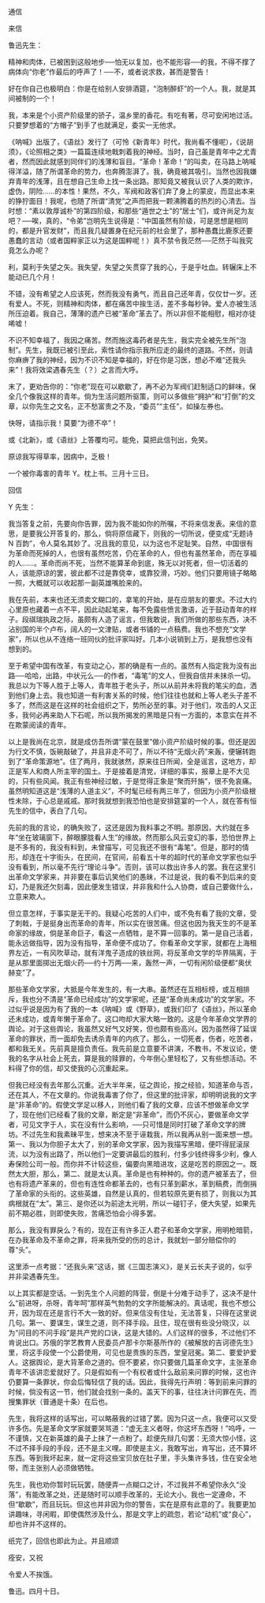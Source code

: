 通信

  

来信  

  

鲁迅先生：

精神和肉体，已被困到这般地步──怕无以复加，也不能形容──的我，不得不撑了病体向“你老”作最后的呼声了！──不，或者说求救，甚而是警告！

好在你自己也极明白：你是在给别人安排酒筵，“泡制醉虾”的一个人。我，就是其间被制的一个！

我，本来是个小资产阶级里的骄子，温乡里的香花。有吃有著，尽可安闲地过活。只要梦想着的“方帽子”到手了也就满足，委实一无他求。

《呐喊》出版了，《语丝》发行了（可怜《新青年》时代，我尚看不懂呢），《说胡须》，《论照相之类》一篇篇连续地戟刺着我的神经。当时，自己虽是青年中之尤青者，然而因此就感到同伴们的浅薄和盲目。“革命！革命！”的叫卖，在马路上呐喊得洋溢，随了所谓革命的势力，也奔腾澎湃了。我，确竟被其吸引。当然也因我嫌弃青年的浅薄，且在想自己生命上找一条出路。那知竟又被我认识了人类的欺诈，虚伪，阴险……的本性！果然，不久，军阀和政客们弃了身上的蒙皮，而显出本来的狰狞面目！我呢，也随了所谓“清党”之声而把我一颗沸腾着的热烈的心清去。当时想：“素以敦厚诚朴”的第四阶级，和那些“遁世之士”的“居士”们，或许尚足为友吧？──唉，真的，“令弟”岂明先生说得是：“中国虽然有阶级，可是思想是相同的，都是升官发财”，而且我几疑置身在纪元前的社会里了，那种愚蠢比鹿豕还要愚蠢的言动（或者国粹家正以为这是国粹呢！）真不禁令我茫然──茫然于叫我究竟怎么办呢？

利，莫利于失望之矢。我失望，失望之矢贯穿了我的心，于是乎吐血。转辗床上不能动已几个月！

不错，没有希望之人应该死，然而我没有勇气，而且自己还年青，仅仅廿一岁。还有爱人。不死，则精神和肉体，都在痛苦中挨生活，差不多每秒钟。爱人亦被生活所压迫着。我自己，薄薄的遗产已被“革命”革去了。所以非但不能相慰，相对亦徒唏嘘！

不识不知幸福了，我因之痛苦。然而施这毒药者是先生，我实完全被先生所“泡制”。先生，我既已被引至此，索性请你指示我所应走的最终的道路。不然，则请你麻痹了我的神经，因为不识不知是幸福的，好在你是习医，想必不难“还我头来”！我将效梁遇春先生（？）之言而大呼。

末了，更劝告你的：“你老”现在可以歇歇了，再不必为军阀们赶制适口的鲜味，保全几个像我这样的青年。倘为生活问题所驱策，则可以多做些“拥护”和“打倒”的文章，以你先生之文名，正不愁富贵之不及，“委员”“主任”，如操左券也。

快呀，请指示我！莫要“为德不卒”！

或《北新》，或《语丝》上答覆均可。能免，莫把此信刊出，免笑。

原谅我写得草率，因病中，乏极！

  

一个被你毒害的青年 Y。枕上书。三月十三日。

  

回信

  

Y 先生：

我当答复之前，先要向你告罪，因为我不能如你的所嘱，不将来信发表。来信的意思，是要我公开答复的，那么，倘将原信藏下，则我的一切所说，便变成“无题诗 N 百韵”，令人莫名其妙了。况且我的意见，以为这也不足耻笑。自然，中国很有为革命而死掉的人，也很有虽然吃苦，仍在革命的人，但也有虽然革命，而在享福的人……。革命而尚不死，当然不能算革命到底，殊无以对死者，但一切活着的人，该能原谅的罢，彼此都不过是靠侥幸，或靠狡滑，巧妙。他们只要用镜子略略一照，大概就可以收起那一副英雄嘴脸来的。

我在先前，本来也还无须卖文糊口的，拿笔的开始，是在应朋友的要求。不过大约心里原也藏着一点不平，因此动起笔来，每不免露些愤言激语，近于鼓动青年的样子。段祺瑞执政之际，虽颇有人造了谣言，但我敢说，我们所做的那些东西，决不沾别国的半个卢布，阔人的一文津贴，或者书铺的一点稿费。我也不想充“文学家”，所以也从不连络一班同伙的批评家叫好。几本小说销到上万，是我想也没有想到的。

至于希望中国有改革，有变动之心，那的确是有一点的。虽然有人指定我为没有出路──哈哈，出路，中状元么──的作者，“毒笔”的文人，但我自信并未抹杀一切。我总以为下等人胜于上等人，青年胜于老头子，所以从前并未将我的笔尖的血，洒到他们身上去。我也知道一有利害关系的时候，他们往往也就和上等人老头子差不多了，然而这是在这样的社会组织之下，势所必至的事。对于他们，攻击的人又正多，我何必再来助人下石呢，所以我所揭发的黑暗是只有一方面的，本意实在并不在欺蒙阅读的青年。

以上是我尚在北京，就是成仿吾所谓“蒙在鼓里”做小资产阶级时候的事。但还是因为行文不慎，饭碗敲破了，并且非走不可了，所以不待“无烟火药”来轰，便辗转跑到了“革命策源地”。住了两月，我就骇然，原来往日所闻，全是谣言，这地方，却正是军人和商人所主宰的国土。于是接着是清党，详细的事实，报章上是不大见的，只有些风闻。我正有些神经过敏，于是觉得正象是“聚而歼旃”，很不免哀痛。虽然明知道这是“浅薄的人道主义”，不时髦已经有两三年了，但因为小资产阶级根性未除，于心总是戚戚。那时我就想到我恐怕也是安排筵宴的一个人，就在答有恒先生的信中，表白了几句。

先前的我的言论，的确失败了，这还是因为我料事之不明。那原因，大约就在多年“坐在玻璃窗下，醉眼朦胧看人生”的缘故。然而那么风云变幻的事，恐怕世界上是不多有的，我没有料到，未曾描写，可见我还不很有“毒笔”。但是，那时的情形，却连在十字街头，在民间，在官间，前看五十年的超时代的革命文学家也似乎没有看到，所以毫不先行“理论斗争”。否则，该可以救出许多人的罢。我在这里引出革命文学家来，并非要在事后讥笑他们的愚昧，不过是说，我的看不到后来的变幻，乃是我还欠刻毒，因此便发生错误，并非我和什么人协商，或自己要做什么，立意来欺人。

但立意怎样，于事实是无干的。我疑心吃苦的人们中，或不免有看了我的文章，受了刺戟，于是挺身出而革命的青年，所以实在很苦痛。但这也因为我天生的不是革命家的缘故，倘是革命巨子，看这一点牺牲，是不算一回事的。第一是自己活着，能永远做指导，因为没有指导，革命便不成功了。你看革命文学家，就都在上海租界左近，一有风吹草动，就有洋鬼子造成的铁丝网，将反革命文学的华界隔离，于是从那里面掷出无烟火药──约十万两──来，轰然一声，一切有闲阶级便都“奥伏赫变”了。

那些革命文学家，大抵是今年发生的，有一大串。虽然还在互相标榜，或互相排斥，我也分不清是“革命已经成功”的文学家呢，还是“革命尚未成功”的文学家。不过似乎说是因为有了我的一本《呐喊》或《野草》，或我们印了《语丝》，所以革命还未成功，或青年懒于革命了。这口吻却大家大略一致的。这是今年革命文学界的舆论。对于这些舆论，我虽然又好气又好笑，但也颇有些高兴。因为虽然得了延误革命的罪状，而一面却免去诱杀青年的内疚了。那么，一切死者，伤者，吃苦者，都和我无关。先前真是擅负责任。我先前是立意要不讲演，不教书，不发议论，使我的名字从社会上死去，算是我的赎罪的，今年倒心里轻松了，又有些想活动。不料得了你的信，却又使我的心沉重起来。

但我已经没有去年那么沉重。近大半年来，征之舆论，按之经验，知道革命与否，还在其人，不在文章的。你说我毒害了你了，但这里的批评家，却明明说我的文字是“非革命”的。假使文学足以移人，则他们看了我的文章，应该不想做革命文学了，现在他们已经看了我的文章，断定是“非革命”，而仍不灰心，要做革命文学者，可见文字于人，实在没有什么影响，──只可惜是同时打破了革命文学的牌坊。不过先生和我素昧平生，想来决不至于诬栽我，所以我再从别一面来想一想。第一、我以为你胆子太大了，别的革命文学家，因为我描写黑暗，便吓得屁滚尿流，以为没有出路了，所以他们一定要讲最后的胜利，付多少钱终得多少利，像人寿保险公司一般。而你并不计较这些，偏要向黑暗进攻，这是吃苦的原因之一。既然太大胆，那么，第二、就是太认真。革命是也有种种的。你的遗产被革去了，但也有将遗产革来的，但也有连性命都革去的，也有只革到薪水，革到稿费，而倒捐了革命家的头衔的。这些英雄，自然是认真的，但若较原先更有损了，则我以为其病根就在“太”。第三、是你还以为前途太光明，所以一碰钉子，便大失望，如果先前不期必胜，则即使失败，苦痛恐怕会小得多罢。

那么，我没有罪戾么？有的，现在正有许多正人君子和革命文学家，用明枪暗箭，在办我革命及不革命之罪，将来我所受的伤的总计，我就划一部分赔偿你的尊“头”。

这里添一点考据：“还我头来”这话，据《三国志演义》，是关云长夫子说的，似乎并非梁遇春先生。

以上其实都是空话。一到先生个人问题的阵营，倒是十分难于动手了，这决不是什么“前进呀，杀呀，青年呵”那样英气勃勃的文字所能解决的。真话呢，我也不想公开，因为现在还是言行不大一致的好。但来信没有住址，无法答复，只得在这里说几句。第一、要谋生，谋生之道，则不择手段。且住，现在很有些没分晓汉，以为“问目的不问手段”是共产党的口诀，这是大错的。人们这样的很多，不过他们不肯说出口。苏俄的学艺教育人民委员卢那卡尔斯基所作的《被解放的吉诃德先生》里，将这手段使一个公爵使用，可见也是贵族的东西，堂皇冠冕。第二、要爱护爱人。这据舆论，是大背革命之道的。但不要紧，你只要做几篇革命文字，主张革命青年不该讲恋爱就好了。只是假如有一个有权者或什么敌前来问罪的时候，这也许仍要算一条罪状，你会后悔轻信了我的话。因此，我得先行声明：等到前来问罪的时候，倘没有这一节，他们就会找别一条的。盖天下的事，往往决计问罪在先，而搜集罪状（普通是十条）在后也。

先生，我将这样的话写出，可以略蔽我的过错了罢。因为只这一点，我便可以又受许多伤。先是革命文学家就要哭骂道：“虚无主义者呀，你这坏东西呀！”呜呼，一不谨慎，又在新英雄的鼻子上抹了一点粉了。趁便先辩几句罢：无须大惊小怪，这不过不择手段的手段，还不是主义哩。即使是主义，我敢写出，肯写出，还不算坏东西。等到我坏起来，就一定将这些宝贝放在肚子里，手头集许多钱，住在安全地带，而主张别人必须做牺牲。

先生，我也劝你暂时玩玩罢，随便弄一点糊口之计，不过我并不希望你永久“没落”，有能改革之处，还是随时可以顺手改革的，无论大小。我也一定遵命，不但“歇歇”，而且玩玩。但这也并非因为你的警告，实在是原有此意的了。我要更加讲趣味，寻闲暇，即使偶然涉及什么，那是文字上的疏忽，若论“动机”或“良心”，却也许并不这样的。

纸完了，回信也即此为止。并且顺颂

痊安，又祝

令爱人不挨饿。

  

鲁迅。四月十日。